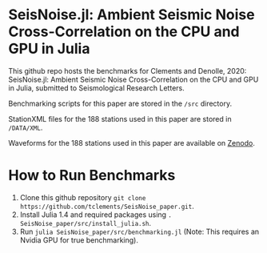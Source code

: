 # SeisNoise.jl: Ambient Seismic Noise Cross-Correlation on the CPU and GPU in Julia

This github repo hosts the benchmarks for Clements and Denolle, 2020: SeisNoise.jl: Ambient Seismic Noise Cross-Correlation on the CPU and GPU in Julia, submitted to Seismological Research Letters. 

Benchmarking scripts for this paper are stored in the `/src` directory. 

StationXML files for the 188 stations used in this paper are stored in `/DATA/XML`.

Waveforms for the 188 stations used in this paper are available on [Zenodo](https://zenodo.org/record/3823283). 

# How to Run Benchmarks
1. Clone this github repository `git clone https://github.com/tclements/SeisNoise_paper.git`.
2. Install Julia 1.4 and required packages using `. SeisNoise_paper/src/install_julia.sh`.
3. Run `julia SeisNoise_paper/src/benchmarking.jl` (Note: This requires an Nvidia GPU for true benchmarking). 



